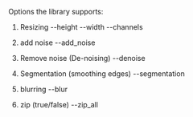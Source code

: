 Options the library supports:

1. Resizing
    --height
    --width
    --channels

2. add noise
    --add_noise
    
3. Remove noise (De-noising)
    --denoise

4. Segmentation (smoothing edges)
    --segmentation

5. blurring
    --blur

6. zip (true/false)
    --zip_all
 